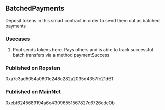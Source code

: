
 ## BatchedPayments

  Deposit tokens in this smart contract in order to send them out as batched payments



### Usecases

1. Pool sends tokens here.  Pays others and is able to track successful batch transfers via a method paymentSuccess




### Published on Ropsten  

0xa7c3ad5054a0601e248c282a2035d4357fc21d61



### Published on MainNet
0xebf6245689194a6e43096551567827c6726ede0b
